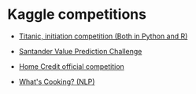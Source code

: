 # Kaggle competitions

- [Titanic, initiation competition (Both in Python and R)](https://www.kaggle.com/c/titanic)

- [Santander Value Prediction Challenge](https://www.kaggle.com/c/santander-value-prediction-challenge)

- [Home Credit official competition](https://www.kaggle.com/c/home-credit-default-risk)

- [What's Cooking? (NLP)](https://www.kaggle.com/c/whats-cooking-kernels-only) 
